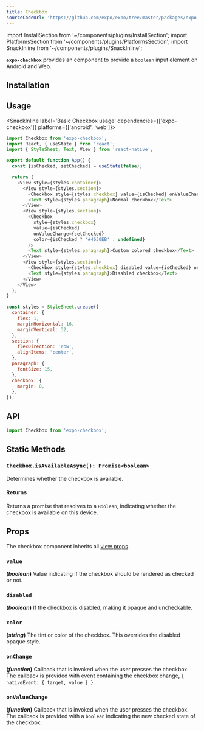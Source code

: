 ```yaml
---
title: Checkbox
sourceCodeUrl: 'https://github.com/expo/expo/tree/master/packages/expo-checkbox'
---
```


import InstallSection from '~/components/plugins/InstallSection';
import PlatformsSection from '~/components/plugins/PlatformsSection';
import SnackInline from '~/components/plugins/SnackInline';

**`expo-checkbox`** provides an component to provide a `boolean` input element on Android and Web.

<PlatformsSection android emulator web />

## Installation

<InstallSection packageName="expo-checkbox" />

## Usage

<SnackInline label='Basic Checkbox usage' dependencies={['expo-checkbox']} platforms={['android', 'web']}>

```js
import Checkbox from 'expo-checkbox';
import React, { useState } from 'react';
import { StyleSheet, Text, View } from 'react-native';

export default function App() {
  const [isChecked, setChecked] = useState(false);

  return (
    <View style={styles.container}>
      <View style={styles.section}>
        <Checkbox style={styles.checkbox} value={isChecked} onValueChange={setChecked} />
        <Text style={styles.paragraph}>Normal checkbox</Text>
      </View>
      <View style={styles.section}>
        <Checkbox
          style={styles.checkbox}
          value={isChecked}
          onValueChange={setChecked}
          color={isChecked ? '#4630EB' : undefined}
        />
        <Text style={styles.paragraph}>Custom colored checkbox</Text>
      </View>
      <View style={styles.section}>
        <Checkbox style={styles.checkbox} disabled value={isChecked} onValueChange={setChecked} />
        <Text style={styles.paragraph}>Disabled checkbox</Text>
      </View>
    </View>
  );
}

const styles = StyleSheet.create({
  container: {
    flex: 1,
    marginHorizontal: 16,
    marginVertical: 32,
  },
  section: {
    flexDirection: 'row',
    alignItems: 'center',
  },
  paragraph: {
    fontSize: 15,
  },
  checkbox: {
    margin: 8,
  },
});
```

</SnackInline>

## API

```js
import Checkbox from 'expo-checkbox';
```

## Static Methods

### `Checkbox.isAvailableAsync(): Promise<boolean>`

Determines whether the checkbox is available.

#### Returns

Returns a promise that resolves to a `Boolean`, indicating whether the checkbox is available on this device.

## Props

The checkbox component inherits all [view props](../react-native/view.md#props).

### `value`

**(_boolean_)** Value indicating if the checkbox should be rendered as checked or not.

### `disabled`

**(_boolean_)** If the checkbox is disabled, making it opaque and uncheckable.

### `color`

**(_string_)** The tint or color of the checkbox. This overrides the disabled opaque style.

### `onChange`

**(_function_)** Callback that is invoked when the user presses the checkbox. The callback is provided with event containing the checkbox change, `{ nativeEvent: { target, value } }`.

### `onValueChange`

**(_function_)** Callback that is invoked when the user presses the checkbox. The callback is provided with a `boolean` indicating the new checked state of the checkbox.

